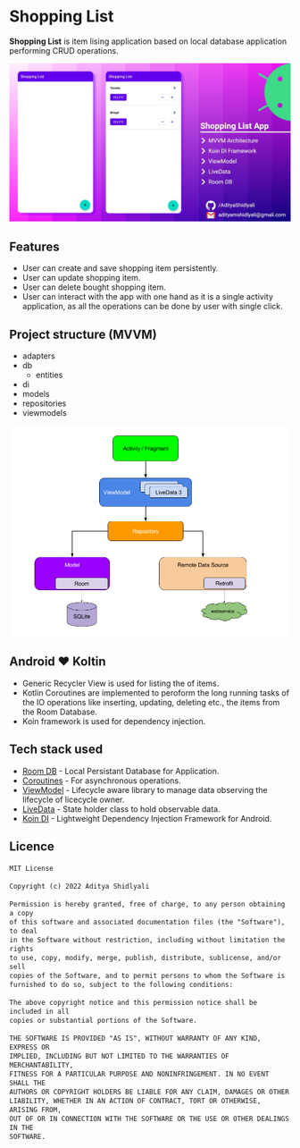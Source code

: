 # Shopping List
**Shopping List** is item lising application based on local database application performing CRUD operations.

<img src="https://github.com/AdityaShidlyali/ShoppingListApp/blob/main/images/shopping_list.jpg" />

## Features
* User can create and save shopping item persistently.
* User can update shopping item.
* User can delete bought shopping item.
* User can interact with the app with one hand as it is a single activity application, as all the operations can be done by user with single click.

## Project structure (MVVM)
* adapters
* db
    * entities
* di
* models
* repositories
* viewmodels

<img src="https://github.com/AdityaShidlyali/ShoppingListApp/blob/main/images/mvvm.png" />

## Android :heart: Koltin
* Generic Recycler View is used for listing the of items.
* Kotlin Coroutines are implemented to peroform the long running tasks of the IO operations like inserting, updating, deleting etc., the items from the Room Database.
* Koin framework is used for dependency injection.

## Tech stack used
- [Room DB](https://developer.android.com/training/data-storage/room) - Local Persistant Database for Application.
- [Coroutines](https://developer.android.com/kotlin/coroutines) - For asynchronous operations.
- [ViewModel](https://developer.android.com/topic/libraries/architecture/viewmodel) - Lifecycle aware library to manage data observing the lifecycle of licecycle owner.
- [LiveData](https://developer.android.com/topic/libraries/architecture/livedata) - State holder class to hold observable data.
- [Koin DI](https://insert-koin.io/docs/reference/koin-android/start) - Lightweight Dependency Injection Framework for Android.

## Licence
```
MIT License

Copyright (c) 2022 Aditya Shidlyali

Permission is hereby granted, free of charge, to any person obtaining a copy
of this software and associated documentation files (the "Software"), to deal
in the Software without restriction, including without limitation the rights
to use, copy, modify, merge, publish, distribute, sublicense, and/or sell
copies of the Software, and to permit persons to whom the Software is
furnished to do so, subject to the following conditions:

The above copyright notice and this permission notice shall be included in all
copies or substantial portions of the Software.

THE SOFTWARE IS PROVIDED "AS IS", WITHOUT WARRANTY OF ANY KIND, EXPRESS OR
IMPLIED, INCLUDING BUT NOT LIMITED TO THE WARRANTIES OF MERCHANTABILITY,
FITNESS FOR A PARTICULAR PURPOSE AND NONINFRINGEMENT. IN NO EVENT SHALL THE
AUTHORS OR COPYRIGHT HOLDERS BE LIABLE FOR ANY CLAIM, DAMAGES OR OTHER
LIABILITY, WHETHER IN AN ACTION OF CONTRACT, TORT OR OTHERWISE, ARISING FROM,
OUT OF OR IN CONNECTION WITH THE SOFTWARE OR THE USE OR OTHER DEALINGS IN THE
SOFTWARE.
```
